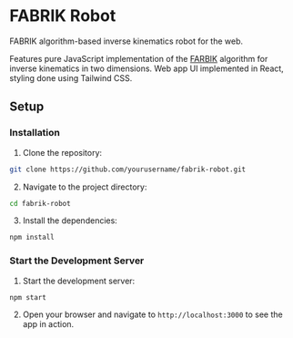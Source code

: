 # FABRIK Robot

FABRIK algorithm-based inverse kinematics robot for the web.

Features pure JavaScript implementation of the
[FARBIK](https://doi.org/10.1016/j.gmod.2011.05.003) algorithm for inverse
kinematics in two dimensions. Web app UI implemented in React, styling done
using Tailwind CSS.

## Setup

### Installation

1. Clone the repository:
  ```sh
  git clone https://github.com/yourusername/fabrik-robot.git
  ```
2. Navigate to the project directory:
  ```sh
  cd fabrik-robot
  ```
3. Install the dependencies:
  ```sh
  npm install
  ```

### Start the Development Server

1. Start the development server:
  ```sh
  npm start
  ```
2. Open your browser and navigate to `http://localhost:3000` to see the app in action.
